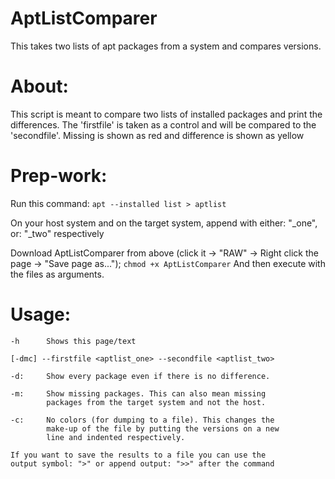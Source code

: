 # AptListComparer
This takes two lists of apt packages from a system and compares versions.

# About:
This script is meant to compare two lists of installed packages and print the differences. The 'firstfile' is taken as a control and will be compared to the 'secondfile'. Missing is shown as red and difference is shown as yellow

# Prep-work:
Run this command:
`apt --installed list > aptlist`
    
On your host system and on the target system, append with either: "_one", or: "_two" respectively

Download AptListComparer from above (click it -> "RAW" -> Right click the page -> "Save page as...");
`chmod +x AptListComparer`
And then execute with the files as arguments.

# Usage:
    -h      Shows this page/text
    
    [-dmc] --firstfile <aptlist_one> --secondfile <aptlist_two>
    
    -d:     Show every package even if there is no difference.
    
    -m:     Show missing packages. This can also mean missing
            packages from the target system and not the host.
            
    -c:     No colors (for dumping to a file). This changes the
            make-up of the file by putting the versions on a new
            line and indented respectively.
            
    If you want to save the results to a file you can use the
    output symbol: ">" or append output: ">>" after the command

